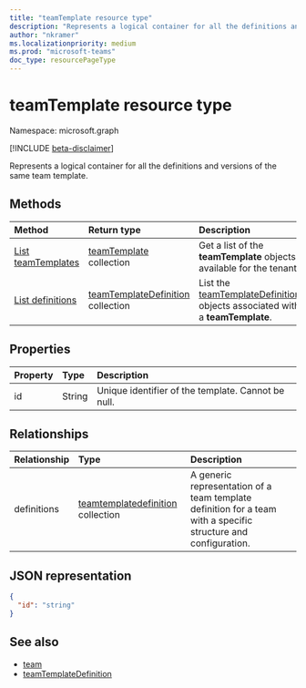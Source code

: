```yaml
---
title: "teamTemplate resource type"
description: "Represents a logical container for all the definitions and versions of the same team template."
author: "nkramer"
ms.localizationpriority: medium
ms.prod: "microsoft-teams"
doc_type: resourcePageType
---
```


# teamTemplate resource type

Namespace: microsoft.graph

[!INCLUDE [beta-disclaimer](../../includes/beta-disclaimer.md)]

Represents a logical container for all the definitions and versions of the same team template.



## Methods
|Method|Return type|Description|
|:---|:---|:---|
|[List teamTemplates](../api/teamwork-list-teamtemplates.md)|[teamTemplate](../resources/teamtemplatedefinition.md) collection| Get a list of the **teamTemplate** objects available for the tenant.|
|[List definitions](../api/teamtemplate-list-definitions.md)| [teamTemplateDefinition](../resources/teamtemplatedefinition.md) collection | List the [teamTemplateDefinition](../resources/teamstemplate.md) objects associated with a **teamTemplate**.  |

## Properties

| Property            | Type     | Description |
|:------------------- |:-------- |:----------- |
| id                  | String   | Unique identifier of the template. Cannot be null. |

## Relationships
|Relationship|Type|Description|
|:---|:---|:---|
|definitions|[teamtemplatedefinition](../resources/teamtemplatedefinition.md) collection| A generic representation of a team template definition for a team with a specific structure and configuration.|

## JSON representation

<!-- {
  "blockType": "resource",
  "keyProperty": "id",
  "@odata.type": "microsoft.graph.teamtemplate",
}-->

```json
{
  "id": "string"
}
```

## See also

- [team](team.md)
- [teamTemplateDefinition](teamtemplatedefinition.md)
